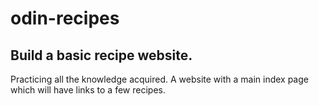 # odin-recipes
## Build a basic recipe website.


Practicing all the knowledge acquired. A website with a main index page which will have links to a few recipes.